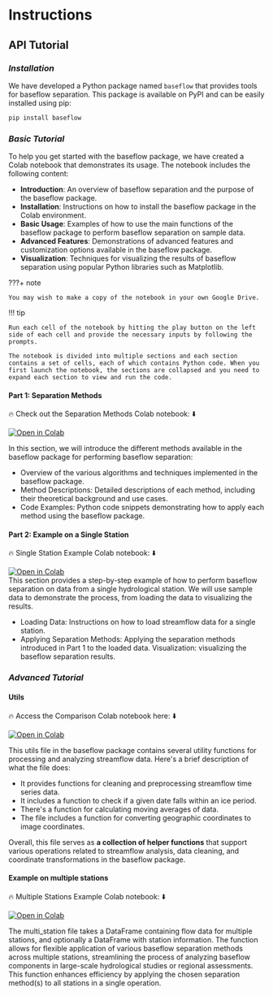 # Instructions

## **API Tutorial**

### *Installation*

We have developed a Python package named `baseflow` that provides tools for baseflow separation. This package is available on PyPI and can be easily installed using pip:

```python
pip install baseflow
```

### *Basic Tutorial*

To help you get started with the baseflow package, we have created a Colab notebook that demonstrates its usage. The notebook includes the following content:

- **Introduction**: An overview of baseflow separation and the purpose of the baseflow package.
- **Installation**: Instructions on how to install the baseflow package in the Colab environment.
- **Basic Usage**: Examples of how to use the main functions of the baseflow package to perform baseflow separation on sample data.
- **Advanced Features**: Demonstrations of advanced features and customization options available in the baseflow package.
- **Visualization**: Techniques for visualizing the results of baseflow separation using popular Python libraries such as Matplotlib.

???+ note

    You may wish to make a copy of the notebook in your own Google Drive.

!!! tip

    Run each cell of the notebook by hitting the play button on the left side of each cell and provide the necessary inputs by following the prompts.

    The notebook is divided into multiple sections and each section contains a set of cells, each of which contains Python code. When you first launch the notebook, the sections are collapsed and you need to expand each section to view and run the code.

#### Part 1: Separation Methods
🔥 Check out the Separation Methods Colab notebook: ⬇️
<div class="colab-button">
    <a href="https://colab.research.google.com/drive/1xIAehOBByoT6phODrLNnME-u3S5A_DaF?usp=sharing" target="_blank">
        <img src="https://colab.research.google.com/assets/colab-badge.svg" alt="Open in Colab"/>
    </a>
</div>

In this section, we will introduce the different methods available in the baseflow package for performing baseflow separation:

 - Overview of the various algorithms and techniques implemented in the baseflow package.
 - Method Descriptions: Detailed descriptions of each method, including their theoretical background and use cases.
 - Code Examples: Python code snippets demonstrating how to apply each method using the baseflow package.

#### Part 2: Example on a Single Station
🔥 Single Station Example Colab notebook: ⬇️
<div class="colab-button">
    <a href="https://colab.research.google.com/drive/1AXUU_et1XUHmFh0HQOMHwxrroILg-Nlt?usp=sharing" target="_blank">
        <img src="https://colab.research.google.com/assets/colab-badge.svg" alt="Open in Colab"/>
    </a>
</div>
This section provides a step-by-step example of how to perform baseflow separation on data from a single hydrological station. We will use sample data to demonstrate the process, from loading the data to visualizing the results.

 - Loading Data: Instructions on how to load streamflow data for a single station.
 - Applying Separation Methods: Applying the separation methods introduced in Part 1 to the loaded data.
 Visualization: visualizing the baseflow separation results.

### *Advanced Tutorial*

#### Utils
🔥 Access the Comparison Colab notebook here: ⬇️
<div class="colab-button">
    <a href="https://colab.research.google.com/drive/12YnNIvPYVyyt6G1PkbrKYXq0RoIZ3Bph?usp=sharing" target="_blank">
        <img src="https://colab.research.google.com/assets/colab-badge.svg" alt="Open in Colab"/>
    </a>
</div>

This utils file in the baseflow package contains several utility functions for processing and analyzing streamflow data. Here's a brief description of what the file does:

 - It provides functions for cleaning and preprocessing streamflow time series data.
 - It includes a function to check if a given date falls within an ice period.
 - There's a function for calculating moving averages of data.
 - The file includes a function for converting geographic coordinates to image coordinates.

Overall, this file serves as **a collection of helper functions** that support various operations related to streamflow analysis, data cleaning, and coordinate transformations in the baseflow package.

#### Example on multiple stations
🔥 Multiple Stations Example Colab notebook: ⬇️
<div class="colab-button">
    <a href="https://colab.research.google.com/drive/1sx76x8yuAZ4hnT_PUQi_RmHp5sL4NZSN?usp=sharing" target="_blank">
        <img src="https://colab.research.google.com/assets/colab-badge.svg" alt="Open in Colab"/>
    </a>
</div>

The multi_station file takes a DataFrame containing flow data for multiple stations, and optionally a DataFrame with station information. The function allows for flexible application of various baseflow separation methods across multiple stations, streamlining the process of analyzing baseflow components in large-scale hydrological studies or regional assessments. This function enhances efficiency by applying the chosen separation method(s) to all stations in a single operation.
